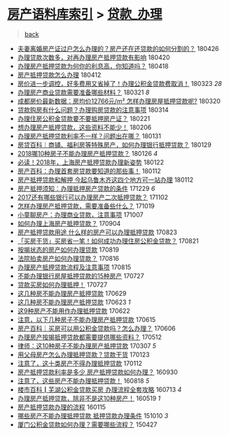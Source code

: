 [房产语料库索引](../../README.md)  > [贷款_办理](贷款_办理.md)
====
> [back](../README.md)

- [夫妻离婚房产证过户怎么办理的？房产还在还贷款的如何分割的？](http://jkwz.applinzi.com/ittc/7096308606712677382.html#%E5%A4%AB%E5%A6%BB%E7%A6%BB%E5%A9%9A%E6%88%BF%E4%BA%A7%E8%AF%81%E8%BF%87%E6%88%B7%E6%80%8E%E4%B9%88%E5%8A%9E%E7%90%86%E7%9A%84%EF%BC%9F%E6%88%BF%E4%BA%A7%E8%BF%98%E5%9C%A8%E8%BF%98%E8%B4%B7%E6%AC%BE%E7%9A%84%E5%A6%82%E4%BD%95%E5%88%86%E5%89%B2%E7%9A%84%EF%BC%9F) 180426  
- [办理贷款次数多，对再办理房产抵押贷款有影响](http://jkwz.applinzi.com/ittc/7094095323704329232.html#%E5%8A%9E%E7%90%86%E8%B4%B7%E6%AC%BE%E6%AC%A1%E6%95%B0%E5%A4%9A%EF%BC%8C%E5%AF%B9%E5%86%8D%E5%8A%9E%E7%90%86%E6%88%BF%E4%BA%A7%E6%8A%B5%E6%8A%BC%E8%B4%B7%E6%AC%BE%E6%9C%89%E5%BD%B1%E5%93%8D) 180420  
- [办理房产抵押贷款为何你的利息高，你知道吗？](http://jkwz.applinzi.com/ittc/7093281740183569414.html#%E5%8A%9E%E7%90%86%E6%88%BF%E4%BA%A7%E6%8A%B5%E6%8A%BC%E8%B4%B7%E6%AC%BE%E4%B8%BA%E4%BD%95%E4%BD%A0%E7%9A%84%E5%88%A9%E6%81%AF%E9%AB%98%EF%BC%8C%E4%BD%A0%E7%9F%A5%E9%81%93%E5%90%97%EF%BC%9F) 180418  
- [房产抵押贷款怎么办理](http://jkwz.applinzi.com/ittc/7091132793889489930.html#%E6%88%BF%E4%BA%A7%E6%8A%B5%E6%8A%BC%E8%B4%B7%E6%AC%BE%E6%80%8E%E4%B9%88%E5%8A%9E%E7%90%86) 180412  
- [房价进一步调控，好多费用又省掉了！办理公积金贷款费取消！](http://jkwz.applinzi.com/ittc/7083792699323057168.html#%E6%88%BF%E4%BB%B7%E8%BF%9B%E4%B8%80%E6%AD%A5%E8%B0%83%E6%8E%A7%EF%BC%8C%E5%A5%BD%E5%A4%9A%E8%B4%B9%E7%94%A8%E5%8F%88%E7%9C%81%E6%8E%89%E4%BA%86%EF%BC%81%E5%8A%9E%E7%90%86%E5%85%AC%E7%A7%AF%E9%87%91%E8%B4%B7%E6%AC%BE%E8%B4%B9%E5%8F%96%E6%B6%88%EF%BC%81) 180323 *28* 
- [办理房产商业贷款需要准备哪些材料？](http://jkwz.applinzi.com/ittc/7082544323654845451.html#%E5%8A%9E%E7%90%86%E6%88%BF%E4%BA%A7%E5%95%86%E4%B8%9A%E8%B4%B7%E6%AC%BE%E9%9C%80%E8%A6%81%E5%87%86%E5%A4%87%E5%93%AA%E4%BA%9B%E6%9D%90%E6%96%99%EF%BC%9F) 180321 *8* 
- [成都房价最新数据：房均价12766元/m² 怎样办理房屋抵押贷款呢?](http://jkwz.applinzi.com/ittc/7082562119721813002.html#%E6%88%90%E9%83%BD%E6%88%BF%E4%BB%B7%E6%9C%80%E6%96%B0%E6%95%B0%E6%8D%AE%EF%BC%9A%E6%88%BF%E5%9D%87%E4%BB%B712766%E5%85%83%2Fm%C2%B2+%E6%80%8E%E6%A0%B7%E5%8A%9E%E7%90%86%E6%88%BF%E5%B1%8B%E6%8A%B5%E6%8A%BC%E8%B4%B7%E6%AC%BE%E5%91%A2%3F) 180320  
- [贷款购房有什么问题？办理购房贷款的注意事项](http://jkwz.applinzi.com/ittc/7080352511640994827.html#%E8%B4%B7%E6%AC%BE%E8%B4%AD%E6%88%BF%E6%9C%89%E4%BB%80%E4%B9%88%E9%97%AE%E9%A2%98%EF%BC%9F%E5%8A%9E%E7%90%86%E8%B4%AD%E6%88%BF%E8%B4%B7%E6%AC%BE%E7%9A%84%E6%B3%A8%E6%84%8F%E4%BA%8B%E9%A1%B9) 180314  
- [办理住房公积金贷款要不要抵押房产证？](http://jkwz.applinzi.com/ittc/7072311761653203975.html#%E5%8A%9E%E7%90%86%E4%BD%8F%E6%88%BF%E5%85%AC%E7%A7%AF%E9%87%91%E8%B4%B7%E6%AC%BE%E8%A6%81%E4%B8%8D%E8%A6%81%E6%8A%B5%E6%8A%BC%E6%88%BF%E4%BA%A7%E8%AF%81%EF%BC%9F) 180221  
- [想办理房产抵押贷款，这些资料不能少！](http://jkwz.applinzi.com/ittc/7066998897753195531.html#%E6%83%B3%E5%8A%9E%E7%90%86%E6%88%BF%E4%BA%A7%E6%8A%B5%E6%8A%BC%E8%B4%B7%E6%AC%BE%EF%BC%8C%E8%BF%99%E4%BA%9B%E8%B5%84%E6%96%99%E4%B8%8D%E8%83%BD%E5%B0%91%EF%BC%81) 180206  
- [办理房产抵押贷款利率不一样？问题出在哪？](http://jkwz.applinzi.com/ittc/7064781905675682833.html#%E5%8A%9E%E7%90%86%E6%88%BF%E4%BA%A7%E6%8A%B5%E6%8A%BC%E8%B4%B7%E6%AC%BE%E5%88%A9%E7%8E%87%E4%B8%8D%E4%B8%80%E6%A0%B7%EF%BC%9F%E9%97%AE%E9%A2%98%E5%87%BA%E5%9C%A8%E5%93%AA%EF%BC%9F) 180131  
- [房贷百科｜商铺、福利房等特殊房产，如何办理银行抵押贷款？](http://jkwz.applinzi.com/ittc/7063961840063611910.html#%E6%88%BF%E8%B4%B7%E7%99%BE%E7%A7%91%EF%BD%9C%E5%95%86%E9%93%BA%E3%80%81%E7%A6%8F%E5%88%A9%E6%88%BF%E7%AD%89%E7%89%B9%E6%AE%8A%E6%88%BF%E4%BA%A7%EF%BC%8C%E5%A6%82%E4%BD%95%E5%8A%9E%E7%90%86%E9%93%B6%E8%A1%8C%E6%8A%B5%E6%8A%BC%E8%B4%B7%E6%AC%BE%EF%BC%9F) 180129  
- [2018哪10种房子不能办理房产抵押贷款？](http://jkwz.applinzi.com/ittc/7062902501718623248.html#2018%E5%93%AA10%E7%A7%8D%E6%88%BF%E5%AD%90%E4%B8%8D%E8%83%BD%E5%8A%9E%E7%90%86%E6%88%BF%E4%BA%A7%E6%8A%B5%E6%8A%BC%E8%B4%B7%E6%AC%BE%EF%BC%9F) 180126 *4* 
- [必读！2018年，上海房产抵押贷款办理新姿势](http://jkwz.applinzi.com/ittc/7061350537016902662.html#%E5%BF%85%E8%AF%BB%EF%BC%812018%E5%B9%B4%EF%BC%8C%E4%B8%8A%E6%B5%B7%E6%88%BF%E4%BA%A7%E6%8A%B5%E6%8A%BC%E8%B4%B7%E6%AC%BE%E5%8A%9E%E7%90%86%E6%96%B0%E5%A7%BF%E5%8A%BF) 180122  
- [房产百科：办理首套房贷款要知道的那些事！](http://jkwz.applinzi.com/ittc/7057735716442735622.html#%E6%88%BF%E4%BA%A7%E7%99%BE%E7%A7%91%EF%BC%9A%E5%8A%9E%E7%90%86%E9%A6%96%E5%A5%97%E6%88%BF%E8%B4%B7%E6%AC%BE%E8%A6%81%E7%9F%A5%E9%81%93%E7%9A%84%E9%82%A3%E4%BA%9B%E4%BA%8B%EF%BC%81) 180112  
- [房产抵押贷款和解押 今起乌鲁木齐这四个地方可一站办理](http://jkwz.applinzi.com/ittc/7057642492734735366.html#%E6%88%BF%E4%BA%A7%E6%8A%B5%E6%8A%BC%E8%B4%B7%E6%AC%BE%E5%92%8C%E8%A7%A3%E6%8A%BC+%E4%BB%8A%E8%B5%B7%E4%B9%8C%E9%B2%81%E6%9C%A8%E9%BD%90%E8%BF%99%E5%9B%9B%E4%B8%AA%E5%9C%B0%E6%96%B9%E5%8F%AF%E4%B8%80%E7%AB%99%E5%8A%9E%E7%90%86) 180112  
- [房产抵押须知：办理抵押房产贷款的条件](http://jkwz.applinzi.com/ittc/7052567297179255825.html#%E6%88%BF%E4%BA%A7%E6%8A%B5%E6%8A%BC%E9%A1%BB%E7%9F%A5%EF%BC%9A%E5%8A%9E%E7%90%86%E6%8A%B5%E6%8A%BC%E6%88%BF%E4%BA%A7%E8%B4%B7%E6%AC%BE%E7%9A%84%E6%9D%A1%E4%BB%B6) 171229 *6* 
- [2017还有哪些银行可以办理房产二次抵押贷款？](http://jkwz.applinzi.com/ittc/7031396984353719312.html#2017%E8%BF%98%E6%9C%89%E5%93%AA%E4%BA%9B%E9%93%B6%E8%A1%8C%E5%8F%AF%E4%BB%A5%E5%8A%9E%E7%90%86%E6%88%BF%E4%BA%A7%E4%BA%8C%E6%AC%A1%E6%8A%B5%E6%8A%BC%E8%B4%B7%E6%AC%BE%EF%BC%9F) 171102  
- [怎样办理房产抵押贷款，需要准备些什么？](http://jkwz.applinzi.com/ittc/7026234220714918928.html#%E6%80%8E%E6%A0%B7%E5%8A%9E%E7%90%86%E6%88%BF%E4%BA%A7%E6%8A%B5%E6%8A%BC%E8%B4%B7%E6%AC%BE%EF%BC%8C%E9%9C%80%E8%A6%81%E5%87%86%E5%A4%87%E4%BA%9B%E4%BB%80%E4%B9%88%EF%BC%9F) 171019  
- [小童聊房产：办理商业贷款，注意事项](http://jkwz.applinzi.com/ittc/7021607101628154896.html#%E5%B0%8F%E7%AB%A5%E8%81%8A%E6%88%BF%E4%BA%A7%EF%BC%9A%E5%8A%9E%E7%90%86%E5%95%86%E4%B8%9A%E8%B4%B7%E6%AC%BE%EF%BC%8C%E6%B3%A8%E6%84%8F%E4%BA%8B%E9%A1%B9) 171007  
- [如何办理上海房产抵押贷款？](http://jkwz.applinzi.com/ittc/7009489216856392720.html#%E5%A6%82%E4%BD%95%E5%8A%9E%E7%90%86%E4%B8%8A%E6%B5%B7%E6%88%BF%E4%BA%A7%E6%8A%B5%E6%8A%BC%E8%B4%B7%E6%AC%BE%EF%BC%9F) 170904  
- [房产抵押贷款用途 什么样的房产可以办理抵押贷款](http://jkwz.applinzi.com/ittc/7004669925216748561.html#%E6%88%BF%E4%BA%A7%E6%8A%B5%E6%8A%BC%E8%B4%B7%E6%AC%BE%E7%94%A8%E9%80%94+%E4%BB%80%E4%B9%88%E6%A0%B7%E7%9A%84%E6%88%BF%E4%BA%A7%E5%8F%AF%E4%BB%A5%E5%8A%9E%E7%90%86%E6%8A%B5%E6%8A%BC%E8%B4%B7%E6%AC%BE) 170823  
- [「买房干货」买房省一笔！如何成功办理住房公积金贷款？](http://jkwz.applinzi.com/ittc/7004304494350042128.html#%E3%80%8C%E4%B9%B0%E6%88%BF%E5%B9%B2%E8%B4%A7%E3%80%8D%E4%B9%B0%E6%88%BF%E7%9C%81%E4%B8%80%E7%AC%94%EF%BC%81%E5%A6%82%E4%BD%95%E6%88%90%E5%8A%9F%E5%8A%9E%E7%90%86%E4%BD%8F%E6%88%BF%E5%85%AC%E7%A7%AF%E9%87%91%E8%B4%B7%E6%AC%BE%EF%BC%9F) 170821  
- [按揭状态的房产如何办理贷款](http://jkwz.applinzi.com/ittc/7003634408463270928.html#%E6%8C%89%E6%8F%AD%E7%8A%B6%E6%80%81%E7%9A%84%E6%88%BF%E4%BA%A7%E5%A6%82%E4%BD%95%E5%8A%9E%E7%90%86%E8%B4%B7%E6%AC%BE) 170819  
- [法院拍卖房产如何办理贷款？](http://jkwz.applinzi.com/ittc/7001682717090251793.html#%E6%B3%95%E9%99%A2%E6%8B%8D%E5%8D%96%E6%88%BF%E4%BA%A7%E5%A6%82%E4%BD%95%E5%8A%9E%E7%90%86%E8%B4%B7%E6%AC%BE%EF%BC%9F) 170816  
- [办理房产抵押贷款流程及注意事项](http://jkwz.applinzi.com/ittc/7001954082296955921.html#%E5%8A%9E%E7%90%86%E6%88%BF%E4%BA%A7%E6%8A%B5%E6%8A%BC%E8%B4%B7%E6%AC%BE%E6%B5%81%E7%A8%8B%E5%8F%8A%E6%B3%A8%E6%84%8F%E4%BA%8B%E9%A1%B9) 170815  
- [不能办理银行房屋抵押贷款的15种房产](http://jkwz.applinzi.com/ittc/6995033406893999120.html#%E4%B8%8D%E8%83%BD%E5%8A%9E%E7%90%86%E9%93%B6%E8%A1%8C%E6%88%BF%E5%B1%8B%E6%8A%B5%E6%8A%BC%E8%B4%B7%E6%AC%BE%E7%9A%8415%E7%A7%8D%E6%88%BF%E4%BA%A7) 170727  
- [贷款买房如何办理抵押！](http://jkwz.applinzi.com/ittc/6994335477665367057.html#%E8%B4%B7%E6%AC%BE%E4%B9%B0%E6%88%BF%E5%A6%82%E4%BD%95%E5%8A%9E%E7%90%86%E6%8A%B5%E6%8A%BC%EF%BC%81) 170727  
- [这几种房不能办理房产抵押贷款](http://jkwz.applinzi.com/ittc/6984619877116412932.html#%E8%BF%99%E5%87%A0%E7%A7%8D%E6%88%BF%E4%B8%8D%E8%83%BD%E5%8A%9E%E7%90%86%E6%88%BF%E4%BA%A7%E6%8A%B5%E6%8A%BC%E8%B4%B7%E6%AC%BE) 170629  
- [这几种房不能办理房产抵押贷款](http://jkwz.applinzi.com/ittc/6982375216310125573.html#%E8%BF%99%E5%87%A0%E7%A7%8D%E6%88%BF%E4%B8%8D%E8%83%BD%E5%8A%9E%E7%90%86%E6%88%BF%E4%BA%A7%E6%8A%B5%E6%8A%BC%E8%B4%B7%E6%AC%BE) 170623 *1* 
- [这9种房产不能用作办理抵押贷款](http://jkwz.applinzi.com/ittc/6982049693067379717.html#%E8%BF%999%E7%A7%8D%E6%88%BF%E4%BA%A7%E4%B8%8D%E8%83%BD%E7%94%A8%E4%BD%9C%E5%8A%9E%E7%90%86%E6%8A%B5%E6%8A%BC%E8%B4%B7%E6%AC%BE) 170622  
- [注意，以下几种房子不能办理房产抵押贷款](http://jkwz.applinzi.com/ittc/6979412567528047621.html#%E6%B3%A8%E6%84%8F%EF%BC%8C%E4%BB%A5%E4%B8%8B%E5%87%A0%E7%A7%8D%E6%88%BF%E5%AD%90%E4%B8%8D%E8%83%BD%E5%8A%9E%E7%90%86%E6%88%BF%E4%BA%A7%E6%8A%B5%E6%8A%BC%E8%B4%B7%E6%AC%BE) 170615  
- [房产百科｜买房可以用公积金贷款吗？怎么办理？](http://jkwz.applinzi.com/ittc/6975986481188307973.html#%E6%88%BF%E4%BA%A7%E7%99%BE%E7%A7%91%EF%BD%9C%E4%B9%B0%E6%88%BF%E5%8F%AF%E4%BB%A5%E7%94%A8%E5%85%AC%E7%A7%AF%E9%87%91%E8%B4%B7%E6%AC%BE%E5%90%97%EF%BC%9F%E6%80%8E%E4%B9%88%E5%8A%9E%E7%90%86%EF%BC%9F) 170606  
- [办理房产按揭抵押贷款都需要提供哪些资料？](http://jkwz.applinzi.com/ittc/6966703416687461380.html#%E5%8A%9E%E7%90%86%E6%88%BF%E4%BA%A7%E6%8C%89%E6%8F%AD%E6%8A%B5%E6%8A%BC%E8%B4%B7%E6%AC%BE%E9%83%BD%E9%9C%80%E8%A6%81%E6%8F%90%E4%BE%9B%E5%93%AA%E4%BA%9B%E8%B5%84%E6%96%99%EF%BC%9F) 170512  
- [律师：这10种房子不能办理房产抵押贷款](http://jkwz.applinzi.com/ittc/6942204919074522116.html#%E5%BE%8B%E5%B8%88%EF%BC%9A%E8%BF%9910%E7%A7%8D%E6%88%BF%E5%AD%90%E4%B8%8D%E8%83%BD%E5%8A%9E%E7%90%86%E6%88%BF%E4%BA%A7%E6%8A%B5%E6%8A%BC%E8%B4%B7%E6%AC%BE) 170307 *5* 
- [用父母房产怎么办理抵押贷款？贷款干货](http://jkwz.applinzi.com/ittc/6926287173451252741.html#%E7%94%A8%E7%88%B6%E6%AF%8D%E6%88%BF%E4%BA%A7%E6%80%8E%E4%B9%88%E5%8A%9E%E7%90%86%E6%8A%B5%E6%8A%BC%E8%B4%B7%E6%AC%BE%EF%BC%9F%E8%B4%B7%E6%AC%BE%E5%B9%B2%E8%B4%A7) 170123  
- [注意了，这十类房产不得办理抵押贷款](http://jkwz.applinzi.com/ittc/6921882714432340996.html#%E6%B3%A8%E6%84%8F%E4%BA%86%EF%BC%8C%E8%BF%99%E5%8D%81%E7%B1%BB%E6%88%BF%E4%BA%A7%E4%B8%8D%E5%BE%97%E5%8A%9E%E7%90%86%E6%8A%B5%E6%8A%BC%E8%B4%B7%E6%AC%BE) 170112  
- [房产抵押贷款利率是多少 房产抵押贷款如何办理？](http://jkwz.applinzi.com/ittc/6883691807346525189.html#%E6%88%BF%E4%BA%A7%E6%8A%B5%E6%8A%BC%E8%B4%B7%E6%AC%BE%E5%88%A9%E7%8E%87%E6%98%AF%E5%A4%9A%E5%B0%91+%E6%88%BF%E4%BA%A7%E6%8A%B5%E6%8A%BC%E8%B4%B7%E6%AC%BE%E5%A6%82%E4%BD%95%E5%8A%9E%E7%90%86%EF%BC%9F) 160930  
- [注意了，这些房产不能办理抵押贷款！](http://jkwz.applinzi.com/ittc/6867749205107540996.html#%E6%B3%A8%E6%84%8F%E4%BA%86%EF%BC%8C%E8%BF%99%E4%BA%9B%E6%88%BF%E4%BA%A7%E4%B8%8D%E8%83%BD%E5%8A%9E%E7%90%86%E6%8A%B5%E6%8A%BC%E8%B4%B7%E6%AC%BE%EF%BC%81) 160818 *5* 
- [楼市百科┃芜湖公积金贷款买房 办理流程全套攻略](http://jkwz.applinzi.com/ittc/6854260828358050820.html#%E6%A5%BC%E5%B8%82%E7%99%BE%E7%A7%91%E2%94%83%E8%8A%9C%E6%B9%96%E5%85%AC%E7%A7%AF%E9%87%91%E8%B4%B7%E6%AC%BE%E4%B9%B0%E6%88%BF+%E5%8A%9E%E7%90%86%E6%B5%81%E7%A8%8B%E5%85%A8%E5%A5%97%E6%94%BB%E7%95%A5) 160713 *4* 
- [办理房产抵押贷款，除非不是这10种房产！](http://jkwz.applinzi.com/ittc/6833884469958018052.html#%E5%8A%9E%E7%90%86%E6%88%BF%E4%BA%A7%E6%8A%B5%E6%8A%BC%E8%B4%B7%E6%AC%BE%EF%BC%8C%E9%99%A4%E9%9D%9E%E4%B8%8D%E6%98%AF%E8%BF%9910%E7%A7%8D%E6%88%BF%E4%BA%A7%EF%BC%81) 160519 *1* 
- [房产抵押贷款办理的流程](http://jkwz.applinzi.com/ittc/6787475102480466949.html#%E6%88%BF%E4%BA%A7%E6%8A%B5%E6%8A%BC%E8%B4%B7%E6%AC%BE%E5%8A%9E%E7%90%86%E7%9A%84%E6%B5%81%E7%A8%8B) 160115  
- [哪些房产不能办理抵押贷款 抵押贷款办理条件](http://jkwz.applinzi.com/ittc/6751477646741013508.html#%E5%93%AA%E4%BA%9B%E6%88%BF%E4%BA%A7%E4%B8%8D%E8%83%BD%E5%8A%9E%E7%90%86%E6%8A%B5%E6%8A%BC%E8%B4%B7%E6%AC%BE+%E6%8A%B5%E6%8A%BC%E8%B4%B7%E6%AC%BE%E5%8A%9E%E7%90%86%E6%9D%A1%E4%BB%B6) 151010 *3* 
- [厦门公积金贷款如何办理？需要哪些流程？](http://jkwz.applinzi.com/ittc/547650611407952587.html#%E5%8E%A6%E9%97%A8%E5%85%AC%E7%A7%AF%E9%87%91%E8%B4%B7%E6%AC%BE%E5%A6%82%E4%BD%95%E5%8A%9E%E7%90%86%EF%BC%9F%E9%9C%80%E8%A6%81%E5%93%AA%E4%BA%9B%E6%B5%81%E7%A8%8B%EF%BC%9F) 150427  
